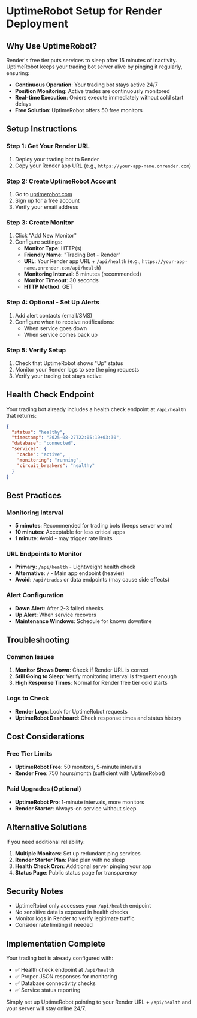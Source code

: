 # UptimeRobot Setup for Render Deployment

## Why Use UptimeRobot?

Render's free tier puts services to sleep after 15 minutes of inactivity. UptimeRobot keeps your trading bot server alive by pinging it regularly, ensuring:

- **Continuous Operation**: Your trading bot stays active 24/7
- **Position Monitoring**: Active trades are continuously monitored
- **Real-time Execution**: Orders execute immediately without cold start delays
- **Free Solution**: UptimeRobot offers 50 free monitors

## Setup Instructions

### Step 1: Get Your Render URL
1. Deploy your trading bot to Render
2. Copy your Render app URL (e.g., `https://your-app-name.onrender.com`)

### Step 2: Create UptimeRobot Account
1. Go to [uptimerobot.com](https://uptimerobot.com)
2. Sign up for a free account
3. Verify your email address

### Step 3: Create Monitor
1. Click "Add New Monitor"
2. Configure settings:
   - **Monitor Type**: HTTP(s)
   - **Friendly Name**: "Trading Bot - Render"
   - **URL**: Your Render app URL + `/api/health` (e.g., `https://your-app-name.onrender.com/api/health`)
   - **Monitoring Interval**: 5 minutes (recommended)
   - **Monitor Timeout**: 30 seconds
   - **HTTP Method**: GET

### Step 4: Optional - Set Up Alerts
1. Add alert contacts (email/SMS)
2. Configure when to receive notifications:
   - When service goes down
   - When service comes back up

### Step 5: Verify Setup
1. Check that UptimeRobot shows "Up" status
2. Monitor your Render logs to see the ping requests
3. Verify your trading bot stays active

## Health Check Endpoint

Your trading bot already includes a health check endpoint at `/api/health` that returns:

```json
{
  "status": "healthy",
  "timestamp": "2025-08-27T22:05:19+03:30",
  "database": "connected",
  "services": {
    "cache": "active",
    "monitoring": "running",
    "circuit_breakers": "healthy"
  }
}
```

## Best Practices

### Monitoring Interval
- **5 minutes**: Recommended for trading bots (keeps server warm)
- **10 minutes**: Acceptable for less critical apps
- **1 minute**: Avoid - may trigger rate limits

### URL Endpoints to Monitor
- **Primary**: `/api/health` - Lightweight health check
- **Alternative**: `/` - Main app endpoint (heavier)
- **Avoid**: `/api/trades` or data endpoints (may cause side effects)

### Alert Configuration
- **Down Alert**: After 2-3 failed checks
- **Up Alert**: When service recovers
- **Maintenance Windows**: Schedule for known downtime

## Troubleshooting

### Common Issues
1. **Monitor Shows Down**: Check if Render URL is correct
2. **Still Going to Sleep**: Verify monitoring interval is frequent enough
3. **High Response Times**: Normal for Render free tier cold starts

### Logs to Check
- **Render Logs**: Look for UptimeRobot requests
- **UptimeRobot Dashboard**: Check response times and status history

## Cost Considerations

### Free Tier Limits
- **UptimeRobot Free**: 50 monitors, 5-minute intervals
- **Render Free**: 750 hours/month (sufficient with UptimeRobot)

### Paid Upgrades (Optional)
- **UptimeRobot Pro**: 1-minute intervals, more monitors
- **Render Starter**: Always-on service without sleep

## Alternative Solutions

If you need additional reliability:

1. **Multiple Monitors**: Set up redundant ping services
2. **Render Starter Plan**: Paid plan with no sleep
3. **Health Check Cron**: Additional server pinging your app
4. **Status Page**: Public status page for transparency

## Security Notes

- UptimeRobot only accesses your `/api/health` endpoint
- No sensitive data is exposed in health checks
- Monitor logs in Render to verify legitimate traffic
- Consider rate limiting if needed

## Implementation Complete

Your trading bot is already configured with:
- ✅ Health check endpoint at `/api/health`
- ✅ Proper JSON responses for monitoring
- ✅ Database connectivity checks
- ✅ Service status reporting

Simply set up UptimeRobot pointing to your Render URL + `/api/health` and your server will stay online 24/7.